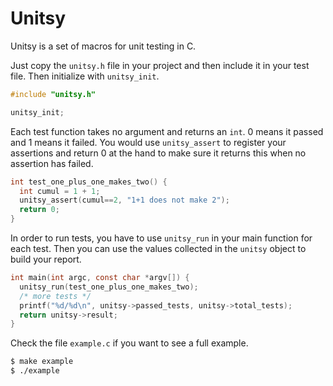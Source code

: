 Unitsy
======

Unitsy is a set of macros for unit testing in C.

Just copy the `unitsy.h` file in your project and then include 
it in your test file. Then initialize with `unitsy_init`.

```c
#include "unitsy.h"

unitsy_init;
```

Each test function takes no argument and returns an `int`.
0 means it passed and 1 means it failed. You would use `unitsy_assert` to 
register your assertions and return 0 at the hand to make sure it returns this
when no assertion has failed.

```c
int test_one_plus_one_makes_two() {
  int cumul = 1 + 1;
  unitsy_assert(cumul==2, "1+1 does not make 2");
  return 0;
}
```

In order to run tests, you have to use `unitsy_run` in your main function 
for each test. Then you can use the values collected in the `unitsy` object 
to build your report.

```c
int main(int argc, const char *argv[]) {
  unitsy_run(test_one_plus_one_makes_two);
  /* more tests */
  printf("%d/%d\n", unitsy->passed_tests, unitsy->total_tests);
  return unitsy->result;
}
```

Check the file `example.c` if you want to see a full example.

```bash
$ make example
$ ./example
```

